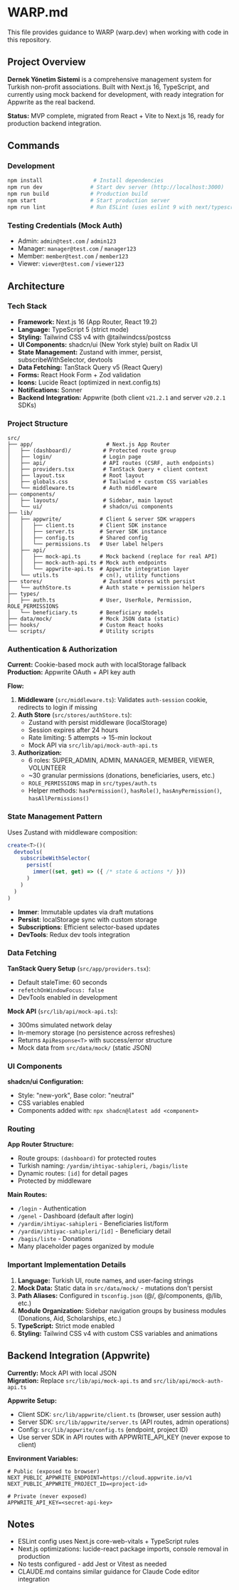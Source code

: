 # WARP.md

This file provides guidance to WARP (warp.dev) when working with code in this repository.

## Project Overview

**Dernek Yönetim Sistemi** is a comprehensive management system for Turkish non-profit associations. Built with Next.js 16, TypeScript, and currently using mock backend for development, with ready integration for Appwrite as the real backend.

**Status:** MVP complete, migrated from React + Vite to Next.js 16, ready for production backend integration.

## Commands

### Development
```bash
npm install                # Install dependencies
npm run dev               # Start dev server (http://localhost:3000)
npm run build             # Production build
npm start                 # Start production server
npm run lint              # Run ESLint (uses eslint 9 with next/typescript config)
```

### Testing Credentials (Mock Auth)
- Admin: `admin@test.com` / `admin123`
- Manager: `manager@test.com` / `manager123`
- Member: `member@test.com` / `member123`
- Viewer: `viewer@test.com` / `viewer123`

## Architecture

### Tech Stack
- **Framework:** Next.js 16 (App Router, React 19.2)
- **Language:** TypeScript 5 (strict mode)
- **Styling:** Tailwind CSS v4 with @tailwindcss/postcss
- **UI Components:** shadcn/ui (New York style) built on Radix UI
- **State Management:** Zustand with immer, persist, subscribeWithSelector, devtools
- **Data Fetching:** TanStack Query v5 (React Query)
- **Forms:** React Hook Form + Zod validation
- **Icons:** Lucide React (optimized in next.config.ts)
- **Notifications:** Sonner
- **Backend Integration:** Appwrite (both client `v21.2.1` and server `v20.2.1` SDKs)

### Project Structure
```
src/
├── app/                       # Next.js App Router
│   ├── (dashboard)/          # Protected route group
│   ├── login/                # Login page
│   ├── api/                  # API routes (CSRF, auth endpoints)
│   ├── providers.tsx         # TanStack Query + client context
│   ├── layout.tsx            # Root layout
│   ├── globals.css           # Tailwind + custom CSS variables
│   └── middleware.ts         # Auth middleware
├── components/
│   ├── layouts/              # Sidebar, main layout
│   └── ui/                   # shadcn/ui components
├── lib/
│   ├── appwrite/            # Client & server SDK wrappers
│   │   ├── client.ts        # Client SDK instance
│   │   ├── server.ts        # Server SDK instance
│   │   ├── config.ts        # Shared config
│   │   └── permissions.ts   # User label helpers
│   ├── api/
│   │   ├── mock-api.ts      # Mock backend (replace for real API)
│   │   ├── mock-auth-api.ts # Mock auth endpoints
│   │   └── appwrite-api.ts  # Appwrite integration layer
│   └── utils.ts             # cn(), utility functions
├── stores/                   # Zustand stores with persist
│   └── authStore.ts         # Auth state + permission helpers
├── types/
│   ├── auth.ts              # User, UserRole, Permission, ROLE_PERMISSIONS
│   └── beneficiary.ts       # Beneficiary models
├── data/mock/               # Mock JSON data (static)
├── hooks/                   # Custom React hooks
└── scripts/                 # Utility scripts
```

### Authentication & Authorization

**Current:** Cookie-based mock auth with localStorage fallback  
**Production:** Appwrite OAuth + API key auth

**Flow:**
1. **Middleware** (`src/middleware.ts`): Validates `auth-session` cookie, redirects to login if missing
2. **Auth Store** (`src/stores/authStore.ts`):
   - Zustand with persist middleware (localStorage)
   - Session expires after 24 hours
   - Rate limiting: 5 attempts → 15-min lockout
   - Mock API via `src/lib/api/mock-auth-api.ts`
3. **Authorization:**
   - 6 roles: SUPER_ADMIN, ADMIN, MANAGER, MEMBER, VIEWER, VOLUNTEER
   - ~30 granular permissions (donations, beneficiaries, users, etc.)
   - `ROLE_PERMISSIONS` map in `src/types/auth.ts`
   - Helper methods: `hasPermission()`, `hasRole()`, `hasAnyPermission()`, `hasAllPermissions()`

### State Management Pattern

Uses Zustand with middleware composition:
```typescript
create<T>()(
  devtools(
    subscribeWithSelector(
      persist(
        immer((set, get) => ({ /* state & actions */ }))
      )
    )
  )
)
```

- **Immer**: Immutable updates via draft mutations
- **Persist**: localStorage sync with custom storage
- **Subscriptions**: Efficient selector-based updates
- **DevTools**: Redux dev tools integration

### Data Fetching

**TanStack Query Setup** (`src/app/providers.tsx`):
- Default staleTime: 60 seconds
- `refetchOnWindowFocus: false`
- DevTools enabled in development

**Mock API** (`src/lib/api/mock-api.ts`):
- 300ms simulated network delay
- In-memory storage (no persistence across refreshes)
- Returns `ApiResponse<T>` with success/error structure
- Mock data from `src/data/mock/` (static JSON)

### UI Components

**shadcn/ui Configuration:**
- Style: "new-york", Base color: "neutral"
- CSS variables enabled
- Components added with: `npx shadcn@latest add <component>`

### Routing

**App Router Structure:**
- Route groups: `(dashboard)` for protected routes
- Turkish naming: `/yardim/ihtiyac-sahipleri`, `/bagis/liste`
- Dynamic routes: `[id]` for detail pages
- Protected by middleware

**Main Routes:**
- `/login` - Authentication
- `/genel` - Dashboard (default after login)
- `/yardim/ihtiyac-sahipleri` - Beneficiaries list/form
- `/yardim/ihtiyac-sahipleri/[id]` - Beneficiary detail
- `/bagis/liste` - Donations
- Many placeholder pages organized by module

### Important Implementation Details

1. **Language:** Turkish UI, route names, and user-facing strings
2. **Mock Data:** Static data in `src/data/mock/` - mutations don't persist
3. **Path Aliases:** Configured in `tsconfig.json` (@/, @/components, @/lib, etc.)
4. **Module Organization:** Sidebar navigation groups by business modules (Donations, Aid, Scholarships, etc.)
5. **TypeScript:** Strict mode enabled
6. **Styling:** Tailwind CSS v4 with custom CSS variables and animations

## Backend Integration (Appwrite)

**Currently:** Mock API with local JSON  
**Migration:** Replace `src/lib/api/mock-api.ts` and `src/lib/api/mock-auth-api.ts`

**Appwrite Setup:**
- Client SDK: `src/lib/appwrite/client.ts` (browser, user session auth)
- Server SDK: `src/lib/appwrite/server.ts` (API routes, admin operations)
- Config: `src/lib/appwrite/config.ts` (endpoint, project ID)
- Use server SDK in API routes with APPWRITE_API_KEY (never expose to client)

**Environment Variables:**
```
# Public (exposed to browser)
NEXT_PUBLIC_APPWRITE_ENDPOINT=https://cloud.appwrite.io/v1
NEXT_PUBLIC_APPWRITE_PROJECT_ID=<project-id>

# Private (never exposed)
APPWRITE_API_KEY=<secret-api-key>
```

## Notes

- ESLint config uses Next.js core-web-vitals + TypeScript rules
- Next.js optimizations: lucide-react package imports, console removal in production
- No tests configured - add Jest or Vitest as needed
- CLAUDE.md contains similar guidance for Claude Code editor integration
